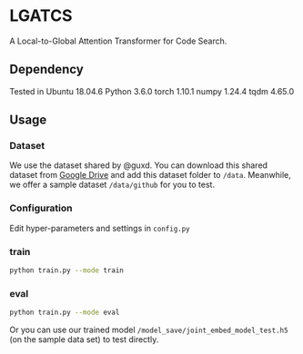 # LGATCS
A Local-to-Global Attention Transformer for Code Search.

## Dependency
Tested in Ubuntu 18.04.6
Python 3.6.0
torch 1.10.1
numpy 1.24.4
tqdm 4.65.0

## Usage
### Dataset
We use the dataset shared by @guxd. You can download this shared dataset from [Google Drive](https://drive.google.com/drive/folders/1GZYLT_lzhlVczXjD6dgwVUvDDPHMB6L7?usp=sharing) and add this dataset folder to `/data`. Meanwhile, we offer a sample dataset `/data/github` for you to test. 

### Configuration
Edit hyper-parameters and settings in `config.py`

### train
```bash
python train.py --mode train
```

### eval
```bash
python train.py --mode eval
```
Or you can use our trained model `/model_save/joint_embed_model_test.h5` (on the sample data set) to test directly.